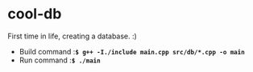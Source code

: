 # cool-db
<p>First time in life, creating a database. :)</p>

<ul>
    <li>Build command :<code><b>$ g++ -I./include main.cpp src/db/*.cpp -o main</b></code></li>
    <li>Run command :<code><b>$ ./main</b></code></li>
</ul>